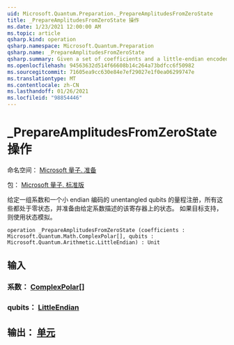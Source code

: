 ```yaml
---
uid: Microsoft.Quantum.Preparation._PrepareAmplitudesFromZeroState
title: _PrepareAmplitudesFromZeroState 操作
ms.date: 1/23/2021 12:00:00 AM
ms.topic: article
qsharp.kind: operation
qsharp.namespace: Microsoft.Quantum.Preparation
qsharp.name: _PrepareAmplitudesFromZeroState
qsharp.summary: Given a set of coefficients and a little-endian encoded quantum register of unentangled qubits, all of which are in zero state, prepares a state on that register described by the given coefficients. Uses state emulation if supported by the target.
ms.openlocfilehash: 94563632d514f66608b14c264a73bdfcc6f50982
ms.sourcegitcommit: 71605ea9cc630e84e7ef29027e1f0ea06299747e
ms.translationtype: MT
ms.contentlocale: zh-CN
ms.lasthandoff: 01/26/2021
ms.locfileid: "98854446"
---
```

# <a name="_prepareamplitudesfromzerostate-operation"></a>_PrepareAmplitudesFromZeroState 操作

命名空间： [Microsoft 量子. 准备](xref:Microsoft.Quantum.Preparation)

包： [Microsoft 量子. 标准版](https://nuget.org/packages/Microsoft.Quantum.Standard)


给定一组系数和一个小 endian 编码的 unentangled qubits 的量程注册，所有这些都处于零状态，并准备由给定系数描述的该寄存器上的状态。 如果目标支持，则使用状态模拟。

```qsharp
operation _PrepareAmplitudesFromZeroState (coefficients : Microsoft.Quantum.Math.ComplexPolar[], qubits : Microsoft.Quantum.Arithmetic.LittleEndian) : Unit
```


## <a name="input"></a>输入

### <a name="coefficients--complexpolar"></a>系数： [ComplexPolar](xref:Microsoft.Quantum.Math.ComplexPolar)[]




### <a name="qubits--littleendian"></a>qubits： [LittleEndian](xref:Microsoft.Quantum.Arithmetic.LittleEndian)





## <a name="output--unit"></a>输出： [单元](xref:microsoft.quantum.lang-ref.unit)

